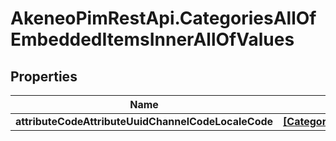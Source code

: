 # AkeneoPimRestApi.CategoriesAllOfEmbeddedItemsInnerAllOfValues

## Properties

Name | Type | Description | Notes
------------ | ------------- | ------------- | -------------
**attributeCodeAttributeUuidChannelCodeLocaleCode** | [**[CategoriesAllOfEmbeddedItemsInnerAllOfValuesAttributeCodeAttributeUuidChannelCodeLocaleCodeInner]**](CategoriesAllOfEmbeddedItemsInnerAllOfValuesAttributeCodeAttributeUuidChannelCodeLocaleCodeInner.md) |  | [optional] 


